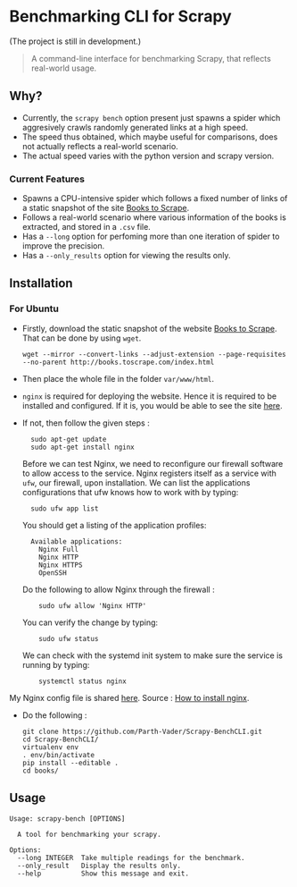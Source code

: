 # Benchmarking CLI for Scrapy
(The project is still in development.)

>A command-line interface for benchmarking Scrapy, that reflects real-world usage.

## Why?

* Currently, the `scrapy bench` option present just spawns a spider which aggresively crawls randomly generated links at a high speed. 
* The speed thus obtained, which maybe useful for comparisons, does not actually reflects a real-world scenario.
* The actual speed varies with the python version and scrapy version.

### Current Features 
* Spawns a CPU-intensive spider which follows a fixed number of links of a static snapshot of the site [Books to Scrape](http://books.toscrape.com/index.html).
* Follows a real-world scenario where various information of the books is extracted, and stored in a `.csv` file.
* Has a `--long` option for perfoming more than one iteration of spider to improve the precision.
* Has a `--only_results` option for viewing the results only.

## Installation

### For Ubuntu

* Firstly, download the static snapshot of the website [Books to Scrape](http://books.toscrape.com/index.html). That can be done by using `wget`.

    `wget --mirror --convert-links --adjust-extension --page-requisites --no-parent http://books.toscrape.com/index.html`

* Then place the whole file in the folder `var/www/html`.
* `nginx` is required for deploying the website. Hence it is required to be installed and configured. If it is, you would be able to see the site [here](http://localhost/books.toscrape.com/index.html). 
* If not, then follow the given steps :
        
        sudo apt-get update
        sudo apt-get install nginx
  
  Before we can test Nginx, we need to reconfigure our firewall software to allow access to the service. Nginx registers itself as a service with `ufw`, our firewall, upon installation.
  We can list the applications configurations that ufw knows how to work with by typing:

        sudo ufw app list

    You should get a listing of the application profiles:

        Available applications:
          Nginx Full
          Nginx HTTP
          Nginx HTTPS
          OpenSSH
   
   Do the following to allow Nginx through the firewall : 
          
          sudo ufw allow 'Nginx HTTP'
   
   You can verify the change by typing:

          sudo ufw status
   
   We can check with the systemd init system to make sure the service is running by typing:

          systemctl status nginx

  
My Nginx config file is shared [here](https://github.com/Parth-Vader/Scrapy-BenchCLI/blob/master/nginx.conf).
 Source : [How to install nginx](https://www.digitalocean.com/community/tutorials/how-to-install-nginx-on-ubuntu-16-04).

* Do the following :
    
      git clone https://github.com/Parth-Vader/Scrapy-BenchCLI.git  
      cd Scrapy-BenchCLI/  
      virtualenv env  
      . env/bin/activate   
      pip install --editable .
      cd books/
    
## Usage
  
    Usage: scrapy-bench [OPTIONS]

      A tool for benchmarking your scrapy.

    Options:
      --long INTEGER  Take multiple readings for the benchmark.
      --only_result   Display the results only.
      --help          Show this message and exit.


